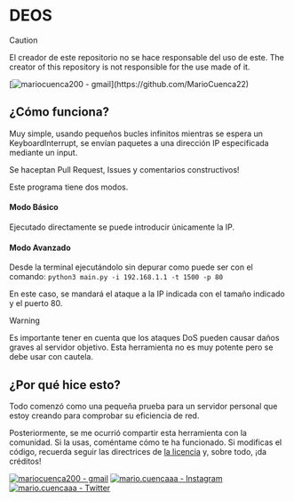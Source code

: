 # DEOS
> [!CAUTION]
> El creador de este repositorio no se hace responsable del uso de este.
> The creator of this repository is not responsible for the use made of it.

[![mariocuenca200 - gmail](https://img.shields.io/badge/Actualizaciones-Pendientes-g?)](https://github.com/MarioCuenca22)
## ¿Cómo funciona?
Muy simple, usando pequeños bucles infinitos mientras se espera un KeyboardInterrupt, se envían paquetes a una dirección IP especificada mediante un input.

Se haceptan Pull Request, Issues y comentarios constructivos!

Este programa tiene dos modos.

#### Modo Básico
Ejecutado directamente se puede introducir únicamente la IP.

#### Modo Avanzado
Desde la terminal ejecutándolo sin depurar como puede ser con el comando:
`python3 main.py -i 192.168.1.1 -t 1500 -p 80`

En este caso, se mandará el ataque a la IP indicada con el tamaño indicado y el puerto 80.

> [!WARNING]
> Es importante tener en cuenta que los ataques DoS pueden causar daños graves al servidor objetivo.
> Esta herramienta no es muy potente pero se debe usar con cautela.

## ¿Por qué hice esto?
Todo comenzó como una pequeña prueba para un servidor personal que estoy creando para comprobar su eficiencia de red.

Posteriormente, se me ocurrió compartir esta herramienta con la comunidad. Si la usas, coméntame cómo te ha funcionado. Si modificas el código, recuerda seguir las directrices de [la licencia](https://docs.google.com/document/d/1PCI3X_GeILUVKZWFjRZFN7CHKRcyyJ6n-PJcGTt3bFo/edit?usp=sharing) y, sobre todo, ¡da créditos!

[![mariocuenca200 - gmail](https://img.shields.io/badge/mariocuenca200-gmail-red?logo=gmail)](https://github.com/MarioCuenca22/MarioCuenca22/tree/main/Recursos)
[![mario.cuencaaa - Instagram](https://img.shields.io/badge/mario.cuencaaa-Instagram-FF33C7?logo=instagram)](https://www.instagram.com/mario.cuencaaa/)
[![mario.cuencaaa - Twitter](https://img.shields.io/badge/mario.cuencaaa-Twitter-33AFFF?logo=twitter)](https://twitter.com/Mariocuencaaa)
